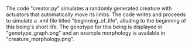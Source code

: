 The code "creator.py" simulates a randomly generated creature with actuators that automatically move its limbs. The code writes and proceeds to simulate a .xml file titled "beginning_of_life", alluding to the beginning of this being's short life. The genotype for this being is displayed in "genotype_graph.png" and an example morphology is available in "creature_morphology.png".
